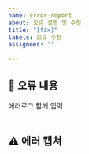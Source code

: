 ```yaml
---
name: error-report
about: 오류 설명 및 수정
title: "[fix]"
labels: 오류 수정
assignees: ''

---
```


## 🤔 오류 내용
에러로그 함께 입력  
<br>


## ⚠ 에러 캡쳐 

<br>
